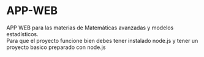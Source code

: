# APP-WEB
APP WEB para las materias de Matemáticas avanzadas y modelos estadísticos. \
Para que el proyecto funcione bien debes tener instalado node.js y tener un proyecto basico preparado con node.js
